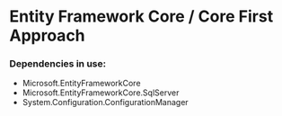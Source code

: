 # Entity Framework Core / Core First Approach
### Dependencies in use:
- Microsoft.EntityFrameworkCore
- Microsoft.EntityFrameworkCore.SqlServer
- System.Configuration.ConfigurationManager
